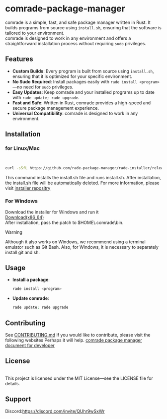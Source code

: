 # comrade-package-manager

comrade is a simple, fast, and safe package manager written in Rust. It builds programs from source using `install.sh`, ensuring that the software is tailored to your environment. <br>
comrade is designed to work in any environment and offers a straightforward installation process without requiring `sudo` privileges.
<br>
## Features

- **Custom Builds**: Every program is built from source using `install.sh`, ensuring that it is optimized for your specific environment.
- **No Sudo Required**: Install packages easily with `rade install <program>`—no need for `sudo` privileges.
- **Easy Updates**: Keep comrade and your installed programs up to date with `rade update; rade upgrade`.
- **Fast and Safe**: Written in Rust, comrade provides a high-speed and secure package management experience.
- **Universal Compatibility**: comrade is designed to work in any environment.

## Installation

### for Linux/Mac
<br>

```bash
curl -sSfL https://github.com/rade-package-manager/rade-installer/releases/download/0.1/installer.sh -o install.sh; chmod +x install.sh; ./install.sh 
```
This command installs the install.sh file and runs install.sh.
After installation, the install.sh file will be automatically deleted.
For more information, please visit [installer repositry](https://github.com/rade-package-manager/rade-installer/)

### For Windows
Download the installer for Windows and run it<br>
[Download(x86_64)](https://github.com/rade-package-manager/rade-installer/releases/download/0.1/ComradeInstaller.exe)
<br>
After installation, pass the patch to $HOME\\.comrade\bin.
> [!WARNING]
> Although it also works on Windows, we recommend using a terminal emulator such as Git Bash. Also, for Windows, it is necessary to separately install git and sh.

## Usage
- **Install a package**:
  ```bash
  rade install <program>
  ```

- **Update comrade**: 
  ```bash
  rade update; rade upgrade
  ```
  

## Contributing
See [CONTRIBUTING.md](./CONTRIBUTING.md)
If you would like to contribute, please visit the following websites Perhaps it will help.
[comrade package manager document for developer](https://rade-package-manager.github.io/rade-package-manager-document.github.io/)

## License
<br>
This project is licensed under the MIT License—see the LICENSE file for details.

## Support
Discord:https://discord.com/invite/QUhr9wSxWr
